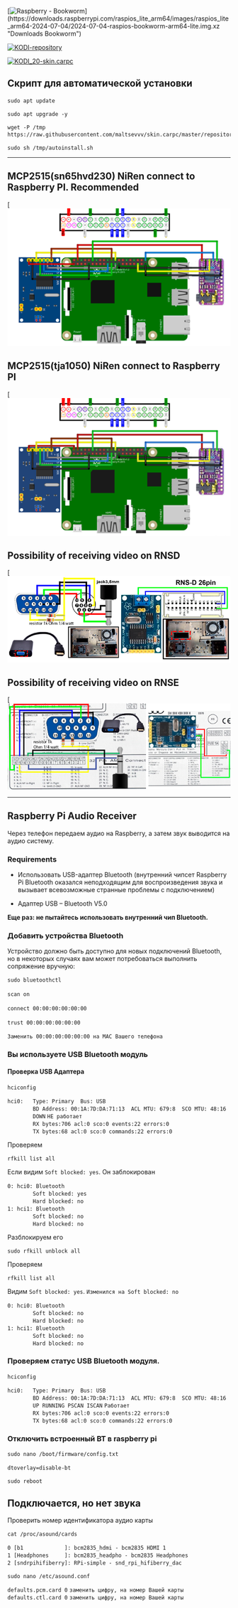 [![Raspberry - Bookworm](https://img.shields.io/badge/Raspberry-Bookworm_(Kodi_20)-blue?logo=raspberrypi&logoColor=red)](https://downloads.raspberrypi.com/raspios_lite_arm64/images/raspios_lite_arm64-2024-07-04/2024-07-04-raspios-bookworm-arm64-lite.img.xz "Downloads Bookworm")

[![KODI-repository](https://img.shields.io/badge/KODI-repository.maltsev_kodi.zip-red?logo=kodi)](https://github.com/maltsevvv/repository-kodi/raw/refs/heads/master/repository.maltsev_kodi.zip "Downloads Repository for auto update skin")

[![KODI_20-skin.carpc](https://img.shields.io/badge/KODI_20-skin.carpc-red?logo=kodi)](https://github.com/maltsevvv/repository-kodi/raw/refs/heads/master/kodi20/skin.carpc/skin.carpc-1.0.5.zip "Downloads Latest Version Skin CarPC for Kodi 20")



## Скрипт для автоматической установки  
```
sudo apt update
```

```
sudo apt upgrade -y
```

```
wget -P /tmp https://raw.githubusercontent.com/maltsevvv/skin.carpc/master/repository/autoinstall.sh
```

```
sudo sh /tmp/autoinstall.sh
```

***
## MCP2515(sn65hvd230) NiRen connect to Raspberry PI. Recommended
[![RPI-CAN](https://github.com/maltsevvv/repository-kodi/blob/master/img/rpi+mcp2515sn230+pcm5102.png)

## MCP2515(tja1050) NiRen connect to Raspberry PI
[![RPI-CAN](https://github.com/maltsevvv/repository-kodi/blob/master/img/rpi+mcp2515tja1050+pcm5102.png)

## Possibility of receiving video on RNSD
[![RNSD](https://github.com/maltsevvv/repository-kodi/blob/master/img/rnsd.png)

## Possibility of receiving video on RNSE
[![RNSE](https://github.com/maltsevvv/repository-kodi/blob/master/img/rnse.png)
***
## Raspberry Pi Audio Receiver

Через телефон передаем аудио на Raspberry, а затем звук выводится на аудио систему.

### Requirements

- Использовать USB-адаптер Bluetooth (внутренний чипсет Raspberry Pi Bluetooth оказался неподходящим для воспроизведения звука и вызывает всевозможные странные проблемы с подключением)

- Адаптер USB – Bluetooth V5.0

**Еще раз: не пытайтесь использовать внутренний чип Bluetooth.**

### Добавить устройства Bluetooth

Устройство должно быть доступно для новых подключений Bluetooth, но в некоторых случаях вам может потребоваться выполнить сопряжение вручную:

    sudo bluetoothctl

    scan on

    connect 00:00:00:00:00:00

    trust 00:00:00:00:00:00

 `Заменить 00:00:00:00:00:00 на MAC Вашего телефона`
### Вы используете USB Bluetooth модуль

#### Проверка USB Адаптера

    hciconfig

`hci0:   Type: Primary  Bus: USB`  
`        BD Address: 00:1A:7D:DA:71:13  ACL MTU: 679:8  SCO MTU: 48:16`  
`        DOWN` `НЕ работает `   
`        RX bytes:706 acl:0 sco:0 events:22 errors:0`  
`        TX bytes:68 acl:0 sco:0 commands:22 errors:0`  

Проверяем   

    rfkill list all

Ecли видим `Soft blocked: yes`. Он заблокирован  

`0: hci0: Bluetooth`  
`        Soft blocked: yes`  
`        Hard blocked: no`  
`1: hci1: Bluetooth`  
`        Soft blocked: no`  
`        Hard blocked: no`  

Разблокируем его  

    sudo rfkill unblock all

Проверяем   

    rfkill list all

Видим `Soft blocked: yes`. `Изменился на Soft blocked: no`  

`0: hci0: Bluetooth`  
`        Soft blocked: no`  
`        Hard blocked: no`  
`1: hci1: Bluetooth`  
`        Soft blocked: no`  
`        Hard blocked: no`  


### Проверяем статyс USB Bluetooth модуля.

    hciconfig

`hci0:   Type: Primary  Bus: USB`  
`        BD Address: 00:1A:7D:DA:71:13  ACL MTU: 679:8  SCO MTU: 48:16`  
`        UP RUNNING PSCAN ISCAN` ` Работает `  
`        RX bytes:706 acl:0 sco:0 events:22 errors:0`  
`        TX bytes:68 acl:0 sco:0 commands:22 errors:0`  

### Отключить встроенный BT в raspberry pi  

    sudo nano /boot/firmware/config.txt

`dtoverlay=disable-bt`

    sudo reboot


## Подключается, но нет звука

Проверить номер идентификатора аудио карты

    cat /proc/asound/cards

`0 [b1             ]: bcm2835_hdmi - bcm2835 HDMI 1`  
`1 [Headphones     ]: bcm2835_headpho - bcm2835 Headphones`  
`2 [sndrpihifiberry]: RPi-simple - snd_rpi_hifiberry_dac`

    sudo nano /etc/asound.conf

`defaults.pcm.card 0` `заменить цифру, на номер Вашей карты`  
`defaults.ctl.card 0` `заменить цифру, на номер Вашей карты`  
